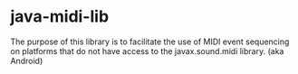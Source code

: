 java-midi-lib
=============

The purpose of this library is to facilitate the use of MIDI event sequencing on platforms that do not have access to the javax.sound.midi library. (aka Android)
 
